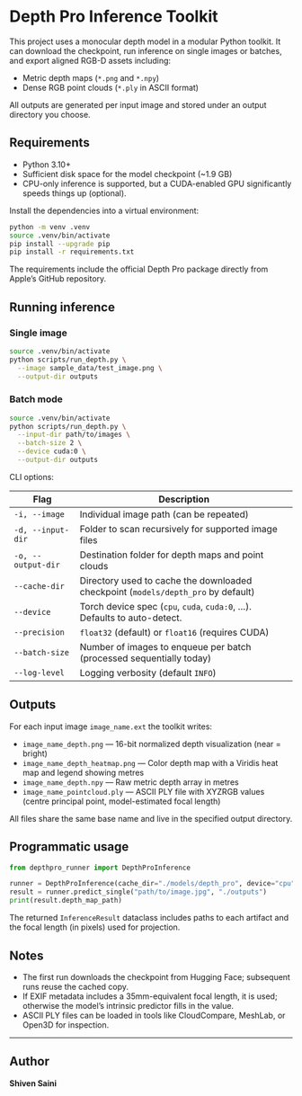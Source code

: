# Depth Pro Inference Toolkit

This project uses a monocular depth model in a modular Python toolkit. It can download the checkpoint, run inference on single images or batches, and export aligned RGB-D assets including:

- Metric depth maps (`*.png` and `*.npy`)
- Dense RGB point clouds (`*.ply` in ASCII format)

All outputs are generated per input image and stored under an output directory you choose.

## Requirements

- Python 3.10+
- Sufficient disk space for the model checkpoint (~1.9 GB)
- CPU-only inference is supported, but a CUDA-enabled GPU significantly speeds things up (optional).

Install the dependencies into a virtual environment:

```bash
python -m venv .venv
source .venv/bin/activate
pip install --upgrade pip
pip install -r requirements.txt
```

The requirements include the official Depth Pro package directly from Apple’s GitHub repository.

## Running inference

### Single image

```bash
source .venv/bin/activate
python scripts/run_depth.py \
  --image sample_data/test_image.png \
  --output-dir outputs
```

### Batch mode

```bash
source .venv/bin/activate
python scripts/run_depth.py \
  --input-dir path/to/images \
  --batch-size 2 \
  --device cuda:0 \
  --output-dir outputs
```

CLI options:

| Flag | Description |
| --- | --- |
| `-i, --image` | Individual image path (can be repeated) |
| `-d, --input-dir` | Folder to scan recursively for supported image files |
| `-o, --output-dir` | Destination folder for depth maps and point clouds |
| `--cache-dir` | Directory used to cache the downloaded checkpoint (`models/depth_pro` by default) |
| `--device` | Torch device spec (`cpu`, `cuda`, `cuda:0`, …). Defaults to auto-detect. |
| `--precision` | `float32` (default) or `float16` (requires CUDA) |
| `--batch-size` | Number of images to enqueue per batch (processed sequentially today) |
| `--log-level` | Logging verbosity (default `INFO`) |

## Outputs

For each input image `image_name.ext` the toolkit writes:

- `image_name_depth.png` — 16-bit normalized depth visualization (near = bright)
- `image_name_depth_heatmap.png` — Color depth map with a Viridis heat map and legend showing metres
- `image_name_depth.npy` — Raw metric depth array in metres
- `image_name_pointcloud.ply` — ASCII PLY file with XYZRGB values (centre principal point, model-estimated focal length)

All files share the same base name and live in the specified output directory.

## Programmatic usage

```python
from depthpro_runner import DepthProInference

runner = DepthProInference(cache_dir="./models/depth_pro", device="cpu")
result = runner.predict_single("path/to/image.jpg", "./outputs")
print(result.depth_map_path)
```

The returned `InferenceResult` dataclass includes paths to each artifact and the focal length (in pixels) used for projection.

## Notes

- The first run downloads the checkpoint from Hugging Face; subsequent runs reuse the cached copy.
- If EXIF metadata includes a 35mm-equivalent focal length, it is used; otherwise the model’s intrinsic predictor fills in the value.
- ASCII PLY files can be loaded in tools like CloudCompare, MeshLab, or Open3D for inspection.

----

## Author
**Shiven Saini**
